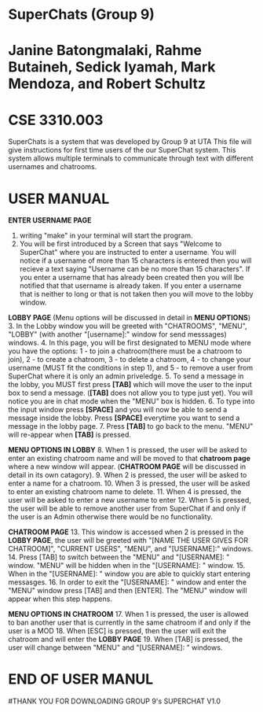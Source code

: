 # SuperChats (Group 9)
# Janine Batongmalaki, Rahme Butaineh, Sedick Iyamah, Mark Mendoza, and Robert Schultz
# CSE 3310.003

SuperChats is a system that was developed by Group 9 at UTA
This file will give instructions for first time users of the our SuperChat system. This system allows multiple terminals to communicate through text with different usernames and chatrooms.

USER MANUAL
===========

**ENTER USERNAME PAGE**
1. writing "make" in your terminal will start the program.
2. You will be first introduced by a Screen that says "Welcome to SuperChat" where you are instructed to enter a username. 
You will notice if a username of more than 15 characters is entered then you will recieve a text saying "Username can be no more than 15 characters". 
If you enter a username that has already been created then you will lbe notified that that username is already taken.
If you enter a username that is neither to long or that is not taken then you will move to the lobby window.

**LOBBY PAGE**
(Menu options will be discussed in detail in **MENU OPTIONS**)
3. In the Lobby window you will be greeted with "CHATROOMS", "MENU", "LOBBY" (with another "[username]:" window for send messsages) windows.
4. In this page, you will be first designated to MENU mode where you have the options: 1 - to join a chatroom(there must be a chatroom to join), 2 - to create a chatroom, 3 - to delete a chatroom, 4 - to change your username (MUST fit the conditions in step 1), and 5 - to remove a user from SuperChat where it is only an admin priveledge.
5. To send a message in the lobby, you MUST first press **[TAB]** which will move the user to the input box to send a message. (**[TAB]** does not allow you to type just yet). You will notice you are in chat mode when the "MENU" box is hidden.
6. To type into the input window press **[SPACE]** and you will now be able to send a message inside the lobby. Press **[SPACE]** everytime you want to send a message in the lobby page.
7. Press **[TAB]** to go back to the menu. "MENU" will re-appear when **[TAB]** is pressed.

**MENU OPTIONS IN LOBBY**
8. When 1 is pressed, the user will be asked to enter an existing chatroom name and will be moved to that **chatroom page** where a new window will appear. (**CHATROOM PAGE** will be discussed in detail in its own catagory).
9. When 2 is pressed, the user will be asked to enter a name for a chatroom.
10. When 3 is pressed, the user will be asked to enter an existing chatroom name to delete.
11. When 4 is pressed, the user will be asked to enter a new username to enter
12. When 5 is pressed, the user will be able to remove another user from SuperChat if and only if the user is an Admin otherwise there would be no functionality.

**CHATROOM PAGE**
13. This window is accessed when 2 is pressed in the **LOBBY PAGE**, the user will be greeted with "[NAME THE USER GIVES FOR CHATROOM]", "CURRENT USERS", "MENU", and "[USERNAME]:" windows.
14. Press [TAB] to switch between the "MENU" and "[USERNAME]: " window. "MENU" will be hidden when in the "[USERNAME]: " window.
15. When in the "[USERNAME]: " window you are able to quickly start entering messasges.
16. In order to exit the "[USERNAME]: " window and enter the "MENU" window press [TAB] and then [ENTER]. The "MENU" window will appear when this step happens.

**MENU OPTIONS IN CHATROOM**
17. When 1 is pressed, the user is allowed to ban another user that is currently in the same chatroom if and only if the user is a MOD
18. When [ESC] is pressed, then the user will exit the chatroom and will enter the **LOBBY PAGE**
19. When [TAB] is pressed, the user will change between "MENU" and "[USERNAME]: " windows.  

END OF USER MANUL
=================


#THANK YOU FOR DOWNLOADING GROUP 9's SUPERCHAT V1.0
